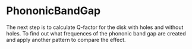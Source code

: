 # PhononicBandGap
The next step is to calculate Q-factor for the disk with holes and without holes. To find out what frequences of the phononic band gap are created and apply another pattern to compare the effect.  
